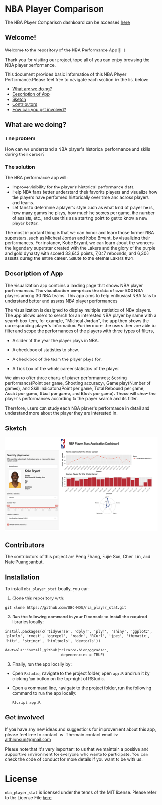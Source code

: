 # NBA Player Comparison

The NBA Player Comparison dashboard can be accessed [here](https://cchchechen.shinyapps.io/NBA_Player_Stats/)


## Welcome!

Welcome to the repository of the NBA Performance App  :confetti_ball:  ！

Thank you for visiting our project,hope all of you can enjoy browsing the NBA player performance.

This document provides basic information of this NBA Player Performance.Please feel free to navigate each section by the list below: 

* [What are we doing?](#what-are-we-doing)
* [Description of App](#description-of-app)
* [Sketch](#sketch)
* [Contributors](#contributors)
* [How can you get involved?](#get-involved)

## What are we doing?

### The problem

How can we understand a NBA player's historical performance and skills during their career?


### The solution

The NBA performance app will:

* Improve visibility for the player's historical performance data.
* Help NBA fans better understand their favorite players and visualize how the players have performed historically over time and across players and teams.
* Let fans to determine a player's style such as what kind of player he is, how many games he plays, how much he scores per game, the number of assists, etc., and use this as a starting point to get to know a new player better. 

The most important thing is that we can honor and learn those former NBA superstars, such as Micheal Jordan and Kobe Bryant, by visualizing their performances. For instance, Kobe Bryant, we can learn about the wonders the legendary superstar created with the Lakers and the glory of the purple and gold dynasty with scored 33,643 points, 7,047 rebounds, and 6,306 assists during the entire career. Salute to the eternal Lakers #24.

## Description of App

The visualization app contains a landing page that shows NBA player performances. The visualization comprises the data of over 500 NBA players among 30 NBA teams. This app aims to help enthusiast NBA fans to understand better and assess NBA player performances.

The visualization is designed to display multiple statistics of NBA players. The app allows users to search for an interested NBA player by name with a search box item, for example, "Micheal Jordan", the app then shows the corresponding player's information. Furthermore. the users then are able to filter and scope the performances of the players with three types of filters,

- A slider of the year the player plays in NBA. 

- A check box of statistics to show.

- A check box of the team the player plays for. 

- A Tick box of the whole career statistics of the player.

We aim to offer three charts of player performances; Scoring performance(Point per game, Shooting accuracy), Game play(Number of games), and Skill indicators(Point per game, Total Rebound per game, Assist per game, Steal per game, and Block per game). These will show the player's performances according to the player search and its filter.

Therefore, users can study each NBA player's performance in detail and understand more about the player they are interested in.


## Sketch
<img src="img/dashboard_design_version4.png">

## Contributors
The contributors of this project are Peng Zhang, Fujie Sun, Chen Lin, and Nate Puangpanbut.

## Installation

To install `nba_player_stat` locally, you can:

1. Clone this repository with:

```
git clone https://github.com/UBC-MDS/nba_player_stat.git
```

2. Run the following command in your R console to install the required libraries locally:

```{r}
install.packages(c('tidyverse', 'dplyr', 'plyr', 'shiny', 'ggplot2', 'plotly', 'rvest', 'ggrepel', 'readr', 'RCurl', 'jpeg', 'thematic', 'httr', 'stringr', 'htmltools', 'devtools'))
```
```{r}
devtools::install_github("ricardo-bion/ggradar", 
                          dependencies = TRUE)
```

3. Finally, run the app locally by: 

- Open `Rstudio`, navigate to the project folder, open `app.R` and run it by clicking `Run` button on the top-right of RStudio.

- Open a command line, navigate to the project folder, run the following command to run the app locally:
    ```
    RScript app.R
    ```

## Get involved 

If you have any new ideas and suggestions for improvement about this app, please feel free to contact us. The main contact email is: althrunsun@gmail.com

Please note that it's very important to us that we maintain a positive and supportive environment for everyone who wants to participate. You can check the code of conduct for more details if you want to be with us.

# License
`nba_player_stat` is licensed under the terms of the MIT license.
Please refer to the License File [here](https://github.com/UBC-MDS/nba_player_stat/blob/main/LICENSE)

